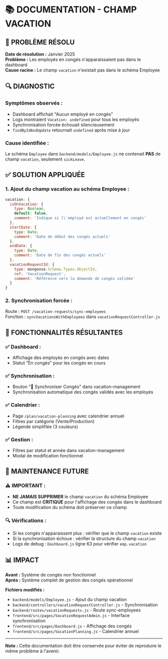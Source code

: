 # 📚 DOCUMENTATION - CHAMP VACATION

## 🎯 **PROBLÈME RÉSOLU**

**Date de résolution :** Janvier 2025  
**Problème :** Les employés en congés n'apparaissaient pas dans le dashboard  
**Cause racine :** Le champ `vacation` n'existait pas dans le schéma Employee

## 🔍 **DIAGNOSTIC**

### **Symptômes observés :**
- Dashboard affichait "Aucun employé en congés"
- Logs montraient `Vacation: undefined` pour tous les employés
- Synchronisation forcée échouait silencieusement
- `findByIdAndUpdate` retournait `undefined` après mise à jour

### **Cause identifiée :**
Le schéma `Employee` dans `backend/models/Employee.js` ne contenait **PAS** de champ `vacation`, seulement `sickLeave`.

## ✅ **SOLUTION APPLIQUÉE**

### **1. Ajout du champ vacation au schéma Employee :**

```javascript
vacation: {
  isOnVacation: {
    type: Boolean,
    default: false,
    comment: 'Indique si l\'employé est actuellement en congés'
  },
  startDate: {
    type: Date,
    comment: 'Date de début des congés actuels'
  },
  endDate: {
    type: Date,
    comment: 'Date de fin des congés actuels'
  },
  vacationRequestId: {
    type: mongoose.Schema.Types.ObjectId,
    ref: 'VacationRequest',
    comment: 'Référence vers la demande de congés validée'
  }
}
```

### **2. Synchronisation forcée :**

Route : `POST /vacation-requests/sync-employees`  
Fonction : `syncVacationsWithEmployees` dans `vacationRequestController.js`

## 🚀 **FONCTIONNALITÉS RÉSULTANTES**

### **✅ Dashboard :**
- Affichage des employés en congés avec dates
- Statut "En congés" pour les congés en cours

### **✅ Synchronisation :**
- Bouton "🔄 Synchroniser Congés" dans vacation-management
- Synchronisation automatique des congés validés avec les employés

### **✅ Calendrier :**
- Page `/plan/vacation-planning` avec calendrier annuel
- Filtres par catégorie (Vente/Production)
- Légende simplifiée (3 couleurs)

### **✅ Gestion :**
- Filtres par statut et année dans vacation-management
- Modal de modification fonctionnel

## 🔧 **MAINTENANCE FUTURE**

### **⚠️ IMPORTANT :**
- **NE JAMAIS SUPPRIMER** le champ `vacation` du schéma Employee
- Ce champ est **CRITIQUE** pour l'affichage des congés dans le dashboard
- Toute modification du schéma doit préserver ce champ

### **🔍 Vérifications :**
- Si les congés n'apparaissent plus : vérifier que le champ `vacation` existe
- Si la synchronisation échoue : vérifier la structure du champ `vacation`
- Logs de debug : `Dashboard.js` ligne 63 pour vérifier `emp.vacation`

## 📊 **IMPACT**

**Avant :** Système de congés non fonctionnel  
**Après :** Système complet de gestion des congés opérationnel

**Fichiers modifiés :**
- `backend/models/Employee.js` - Ajout du champ vacation
- `backend/controllers/vacationRequestController.js` - Synchronisation
- `backend/routes/vacationRequests.js` - Route sync-employees
- `frontend/src/pages/VacationRequestAdmin.js` - Interface synchronisation
- `frontend/src/pages/Dashboard.js` - Affichage des congés
- `frontend/src/pages/VacationPlanning.js` - Calendrier annuel

---

**Note :** Cette documentation doit être conservée pour éviter de reproduire le même problème à l'avenir.
